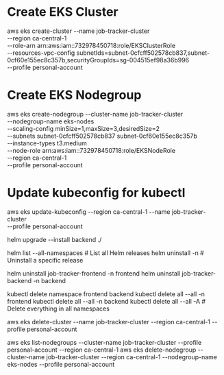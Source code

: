 # Create EKS Cluster
aws eks create-cluster --name job-tracker-cluster \
  --region ca-central-1 \
  --role-arn arn:aws:iam::732978450718:role/EKSClusterRole \
  --resources-vpc-config subnetIds=subnet-0cfcff502578cb837,subnet-0cf60e155ec8c357b,securityGroupIds=sg-004515ef98a36b996 \
  --profile personal-account

# Create EKS Nodegroup
aws eks create-nodegroup --cluster-name job-tracker-cluster \
  --nodegroup-name eks-nodes \
  --scaling-config minSize=1,maxSize=3,desiredSize=2 \
  --subnets subnet-0cfcff502578cb837 subnet-0cf60e155ec8c357b \
  --instance-types t3.medium \
  --node-role arn:aws:iam::732978450718:role/EKSNodeRole \
  --region ca-central-1 \
  --profile personal-account

# Update kubeconfig for kubectl
aws eks update-kubeconfig --region ca-central-1 --name job-tracker-cluster \
  --profile personal-account


helm upgrade --install backend ./

helm list --all-namespaces  # List all Helm releases
helm uninstall <release-name> -n <namespace>  # Uninstall a specific release

helm uninstall job-tracker-frontend -n frontend
helm uninstall job-tracker-backend -n backend


kubectl delete namespace frontend backend
kubectl delete all --all -n frontend
kubectl delete all --all -n backend
kubectl delete all --all -A  # Delete everything in all namespaces

aws eks delete-cluster --name job-tracker-cluster --region ca-central-1 --profile personal-account

aws eks list-nodegroups --cluster-name job-tracker-cluster --profile personal-account --region ca-central-1
aws eks delete-nodegroup --cluster-name job-tracker-cluster --region ca-central-1 --nodegroup-name eks-nodes --profile personal-account

